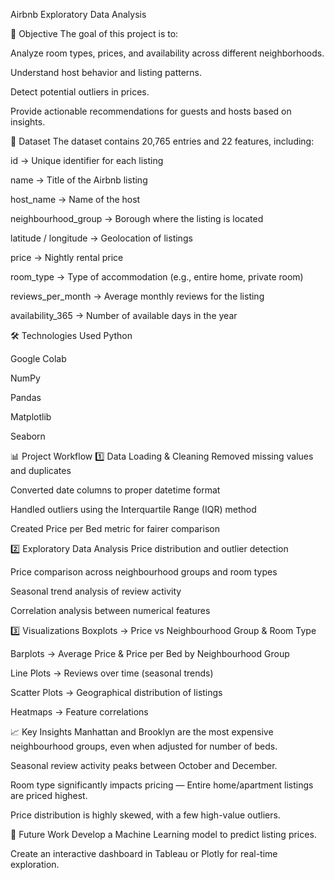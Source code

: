Airbnb Exploratory Data Analysis


🎯 Objective
The goal of this project is to:

Analyze room types, prices, and availability across different neighborhoods.

Understand host behavior and listing patterns.

Detect potential outliers in prices.

Provide actionable recommendations for guests and hosts based on insights.

📂 Dataset
The dataset contains 20,765 entries and 22 features, including:

id → Unique identifier for each listing

name → Title of the Airbnb listing

host_name → Name of the host

neighbourhood_group → Borough where the listing is located

latitude / longitude → Geolocation of listings

price → Nightly rental price

room_type → Type of accommodation (e.g., entire home, private room)

reviews_per_month → Average monthly reviews for the listing

availability_365 → Number of available days in the year

🛠 Technologies Used
Python

Google Colab

NumPy

Pandas

Matplotlib

Seaborn

📊 Project Workflow
1️⃣ Data Loading & Cleaning
Removed missing values and duplicates

Converted date columns to proper datetime format

Handled outliers using the Interquartile Range (IQR) method

Created Price per Bed metric for fairer comparison

2️⃣ Exploratory Data Analysis
Price distribution and outlier detection

Price comparison across neighbourhood groups and room types

Seasonal trend analysis of review activity

Correlation analysis between numerical features

3️⃣ Visualizations
Boxplots → Price vs Neighbourhood Group & Room Type

Barplots → Average Price & Price per Bed by Neighbourhood Group

Line Plots → Reviews over time (seasonal trends)

Scatter Plots → Geographical distribution of listings

Heatmaps → Feature correlations

📈 Key Insights
Manhattan and Brooklyn are the most expensive neighbourhood groups, even when adjusted for number of beds.

Seasonal review activity peaks between October and December.

Room type significantly impacts pricing — Entire home/apartment listings are priced highest.

Price distribution is highly skewed, with a few high-value outliers.

🚀 Future Work
Develop a Machine Learning model to predict listing prices.

Create an interactive dashboard in Tableau or Plotly for real-time exploration.
